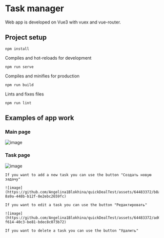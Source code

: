 # Task manager 

Web app is developed  on Vue3 with vuex and vue-router.

## Project setup
```
npm install
```
Compiles and hot-reloads for development
```
npm run serve
```
Compiles and minifies for production
```
npm run build
```
Lints and fixes files
```
npm run lint
```
## Examples of app work

### Main page

![image](https://github.com/Angelina1Blokhina/quickDealTest/assets/64483372/0507079c-613e-4ad7-8698-0cf1ab08ee19)

### Task page
![image](https://github.com/Angelina1Blokhina/quickDealTest/assets/64483372/5151af51-2c26-4b70-bac3-9356d65ddd60)
```
If you want to add a new task you can use the button "Создать новую задачу"

![image](https://github.com/Angelina1Blokhina/quickDealTest/assets/64483372/b8a50fd2-8a9a-448b-b12f-8e2ebc2659fc)

If you want to edit a task you can use the button "Редактировать"

![image](https://github.com/Angelina1Blokhina/quickDealTest/assets/64483372/ad6c1642-f614-40c3-be81-bdec8c073b72)

If you want to delete a task you can use the button "Удалить"





